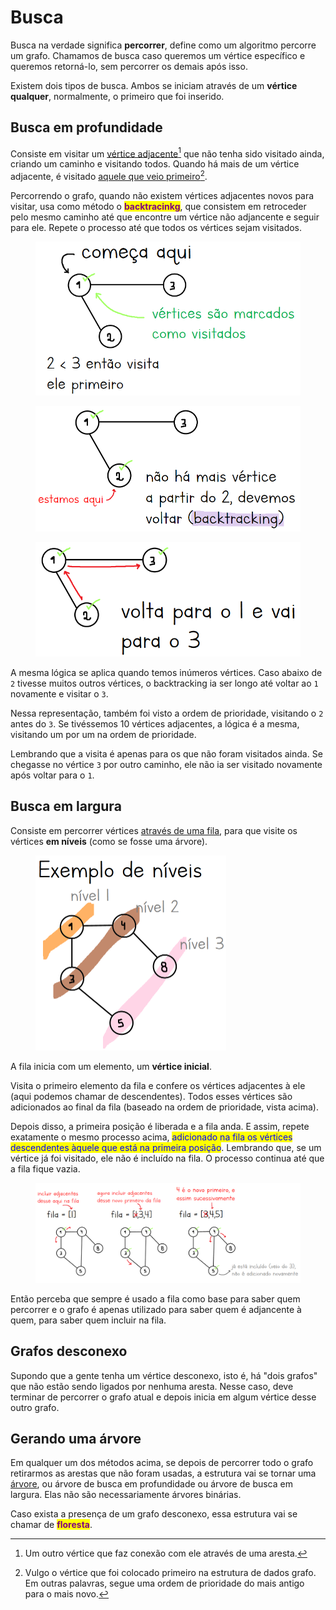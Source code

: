 # Busca

Busca na verdade significa **percorrer**, define como um algoritmo percorre um grafo. Chamamos de busca caso queremos um vértice específico e queremos retorná-lo, sem percorrer os demais após isso.

Existem dois tipos de busca. Ambos se iniciam através de um **vértice qualquer**, normalmente, o primeiro que foi inserido.

## Busca em profundidade

Consiste em visitar um [vértice adjacente](#user-content-fn-1)[^1] que não tenha sido visitado ainda, criando um caminho e visitando todos. Quando há mais de um vértice adjacente, é visitado [aquele que veio primeiro](#user-content-fn-2)[^2].

Percorrendo o grafo, quando não existem vértices adjacentes novos para visitar, usa como método o <mark style="color:purple;">**backtracinkg**</mark>, que consistem em retroceder pelo mesmo caminho até que encontre um vértice não adjancente e seguir para ele. Repete o processo até que todos os vértices sejam visitados.

<figure><img src="../../../.gitbook/assets/primeiro passo - busca profundidade.png" alt="" width="526"><figcaption></figcaption></figure>

<figure><img src="../../../.gitbook/assets/segundo passo - busca profundidade.png" alt="" width="563"><figcaption></figcaption></figure>

<figure><img src="../../../.gitbook/assets/terceiro passo - busca profundidade.png" alt="" width="497"><figcaption></figcaption></figure>

A mesma lógica se aplica quando temos inúmeros vértices. Caso abaixo de `2` tivesse muitos outros vértices, o backtracking ia ser longo até voltar ao `1` novamente e visitar o `3`.

Nessa representação, também foi visto a ordem de prioridade, visitando o `2` antes do `3`. Se tivéssemos 10 vértices adjacentes, a lógica é a mesma, visitando um por um na ordem de prioridade.

Lembrando que a visita é apenas para os que não foram visitados ainda. Se chegasse no vértice `3` por outro caminho, ele não ia ser visitado novamente após voltar para o `1`.

## Busca em largura

Consiste em percorrer vértices [através de uma fila](../fila.md), para que visite os vértices **em níveis** (como se fosse uma árvore).

<figure><img src="../../../.gitbook/assets/exemplo de niveis em grafo.png" alt="" width="305"><figcaption></figcaption></figure>

A fila inicia com um elemento, um **vértice inicial**.

Visita o primeiro elemento da fila e confere os vértices adjacentes à ele (aqui podemos chamar de descendentes). Todos esses vértices são adicionados ao final da fila (baseado na ordem de prioridade, vista acima).

Depois disso, a primeira posição é liberada e a fila anda. E assim, repete exatamente o mesmo processo acima, <mark style="color:blue;">adicionado na fila os vértices descendentes àquele que está na primeira posição</mark>. Lembrando que, se um vértice já foi visitado, ele não é incluído na fila. O processo continua até que a fila fique vazia.

<figure><img src="../../../.gitbook/assets/busca em largura.png" alt=""><figcaption></figcaption></figure>

Então perceba que sempre é usado a fila como base para saber quem percorrer e o grafo é apenas utilizado para saber quem é adjancente à quem, para saber quem incluir na fila.

## Grafos desconexo

Supondo que a gente tenha um vértice desconexo, isto é, há "dois grafos" que não estão sendo ligados por nenhuma aresta. Nesse caso, deve terminar de percorrer o grafo atual e depois inicia em algum vértice desse outro grafo.

## Gerando uma árvore

Em qualquer um dos métodos acima, se depois de percorrer todo o grafo retirarmos as arestas que não foram usadas, a estrutura vai se tornar uma [árvore](../arvores.md), ou árvore de busca em profundidade ou árvore de busca em largura. Elas não são necessariamente árvores binárias.

Caso exista a presença de um grafo desconexo, essa estrutura vai se chamar de <mark style="color:purple;">**floresta**</mark>.

[^1]: Um outro vértice que faz conexão com  ele através de uma aresta.

[^2]: Vulgo o vértice que foi colocado primeiro na estrutura de dados grafo. Em outras palavras, segue uma ordem de prioridade do mais antigo para o mais novo.
